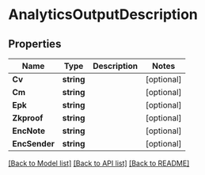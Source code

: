 # AnalyticsOutputDescription

## Properties
Name | Type | Description | Notes
------------ | ------------- | ------------- | -------------
**Cv** | **string** |  | [optional] 
**Cm** | **string** |  | [optional] 
**Epk** | **string** |  | [optional] 
**Zkproof** | **string** |  | [optional] 
**EncNote** | **string** |  | [optional] 
**EncSender** | **string** |  | [optional] 

[[Back to Model list]](../README.md#documentation-for-models) [[Back to API list]](../README.md#documentation-for-api-endpoints) [[Back to README]](../README.md)


